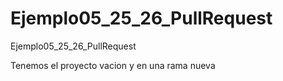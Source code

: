 # Ejemplo05_25_26_PullRequest
Ejemplo05_25_26_PullRequest

Tenemos el proyecto vacion y en una rama nueva